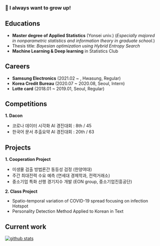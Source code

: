 ### 🤔 I always want to grow up!

## Educations
- **Master degree of Applied Statistics** (Yonsei univ.)
  (*Especially majored in nonparametric statistics and information theory in graduate school.*)
- Thesis title: *Bayesian optimization using Hybrid Entropy Search*
- **Machine Learning & Deep learning** in Statistics Club

## Careers
- **Samsung Electronics** (2021.02 ~ , Hwasung, Regular) 
- **Korea Credit Bureau** (2020.07 ~ 2020.08, Seoul, Intern)
- **Lotte card** (2018.01 ~ 2019.01, Seoul, Regular)

## Competitions

**1. Dacon**
- 코로나 데이터 시각화 AI 경진대회 : 8th / 45
- 한국어 문서 추출요약 AI 경진대회 : 20th / 63

## Projects
**1. Cooperation Project**
- 미생물 검출 방법론간 동등성 검정 (한양여대)
- 주간 최대전력 수요 예측 (연세대 경제학과, 전력거래소)
- 중소기업 특화 선행 경기지수 개발 (EON group, 중소기업진흥공단) 

**2. Class Project**
- Spatio-temporal variation of COVID-19 spread focusing on infection Hotspot
- Personality Detection Method Applied to Korean in Text

## Current work

[![github stats](https://github-readme-stats.vercel.app/api?username=Decision-J&show_icons=true&hide_border=False)](https://github.com/Decision-J)


<!--
**decision-J/decision-J** is a ✨ _special_ ✨ repository because its `README.md` (this file) appears on your GitHub profile.

Here are some ideas to get you started:

- 🔭 I’m currently working on ...
- 🌱 I’m currently learning ...
- 👯 I’m looking to collaborate on ...
- 🤔 I’m looking for help with ...
- 💬 Ask me about ...
- 📫 How to reach me: ...
- 😄 Pronouns: ...
- ⚡ Fun fact: ...
-->
